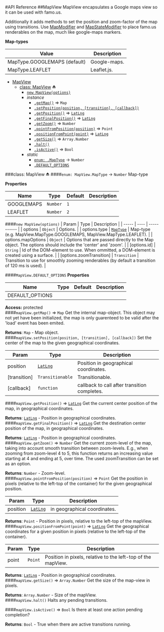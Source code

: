 #API Reference
<a name="module_MapView"></a>
##MapView
MapView encapsulates a Google maps view so it can be used with famo.us.

Additionally it adds methods to set the position and zoom-factor of the map using transitions.
Use [MapModifier](MapModifier) and [MapStateModifier](MapStateModifier) to place famo.us renderables on the map, much like google-maps markers.

**Map-types**

|Value|Description|
|---|---|
|MapType.GOOGLEMAPS (default)|Google-maps.|
|MapType.LEAFLET|Leaflet.js.|


* [MapView](#module_MapView)
  * [class: MapView](#exp_module_MapView--MapView) ⏏
    * [`new MapView(options)`](#new_module_MapView--MapView_new)
    * _instance_
      * [`.getMap()`](#module_MapView--MapView#getMap) ⇒ <code>Map</code>
      * [`.setPosition(position, [transition], [callback])`](#module_MapView--MapView#setPosition)
      * [`.getPosition()`](#module_MapView--MapView#getPosition) ⇒ <code>[LatLng](https://developers.google.com/maps/documentation/javascript/reference#LatLng)</code>
      * [`.getFinalPosition()`](#module_MapView--MapView#getFinalPosition) ⇒ <code>[LatLng](https://developers.google.com/maps/documentation/javascript/reference#LatLng)</code>
      * [`.getZoom()`](#module_MapView--MapView#getZoom) ⇒ <code>Number</code>
      * [`.pointFromPosition(position)`](#module_MapView--MapView#pointFromPosition) ⇒ <code>Point</code>
      * [`.positionFromPoint(point)`](#module_MapView--MapView#positionFromPoint) ⇒ <code>[LatLng](https://developers.google.com/maps/documentation/javascript/reference#LatLng)</code>
      * [`.getSize()`](#module_MapView--MapView#getSize) ⇒ <code>Array.Number</code>
      * [`.halt()`](#module_MapView--MapView#halt)
      * [`.isActive()`](#module_MapView--MapView#isActive) ⇒ <code>Bool</code>
    * _static_
      * [`enum: .MapType`](#module_MapView--MapView.MapType) → <code>Number</code>
      * [`.DEFAULT_OPTIONS`](#module_MapView--MapView.DEFAULT_OPTIONS)

<a name="exp_module_MapView--MapView"></a>
###class: MapView ⏏
<a name="module_MapView--MapView.MapType"></a>
####`enum: MapView.MapType` → <code>Number</code>
Map-type

**Properties**

| Name | Type | Default | Description |
| ---- | ---- | ------- |----------- |
| GOOGLEMAPS | <code>Number</code> | `1` |  |
| LEAFLET | <code>Number</code> | `2` |  |

<a name="new_module_MapView--MapView_new"></a>
####`new MapView(options)`
| Param | Type | Description |
| ----- | ---- | ----------- |
| options | <code>Object</code> | Options. |
| options.type | <code>[MapType](#module_MapView--MapView.MapType)</code> | Map-type (e.g. MapView.MapType.GOOGLEMAPS, MapView.MapType.LEAFLET). |
| options.mapOptions | <code>Object</code> | Options that are passed directly to the Map object. The options should include the 'center' and 'zoom'. |
| \[options.id\] | <code>String</code> | Id of the DOM-element to use. When ommitted, a DOM-element is created using a surface. |
| \[options.zoomTransition\] | <code>Transition</code> | Transition to use for smoothly zooming renderables (by default a transition of 120 ms is used). |

<a name="module_MapView--MapView.DEFAULT_OPTIONS"></a>
####`MapView.DEFAULT_OPTIONS`
**Properties**

| Name | Type | Default | Description |
| ---- | ---- | ------- |----------- |
| DEFAULT_OPTIONS |  |  |  |

**Access:** protected  
<a name="module_MapView--MapView#getMap"></a>
####`mapView.getMap()` ⇒ <code>Map</code>
Get the internal map-object. This object may not yet have been initialized, the map is only
guarenteed to be valid after the 'load' event has been emited.

**Returns**: <code>Map</code> - Map object.  
<a name="module_MapView--MapView#setPosition"></a>
####`mapView.setPosition(position, [transition], [callback])`
Set the center of the map to the given geographical coordinates.

| Param | Type | Description |
| ----- | ---- | ----------- |
| position | <code>[LatLng](https://developers.google.com/maps/documentation/javascript/reference#LatLng)</code> | Position in geographical coordinates. |
| \[transition\] | <code>Transitionable</code> | Transitionable. |
| \[callback\] | <code>function</code> | callback to call after transition completes. |

<a name="module_MapView--MapView#getPosition"></a>
####`mapView.getPosition()` ⇒ <code>[LatLng](https://developers.google.com/maps/documentation/javascript/reference#LatLng)</code>
Get the current center position of the map, in geographical coordinates.

**Returns**: <code>[LatLng](https://developers.google.com/maps/documentation/javascript/reference#LatLng)</code> - Position in geographical coordinates.  
<a name="module_MapView--MapView#getFinalPosition"></a>
####`mapView.getFinalPosition()` ⇒ <code>[LatLng](https://developers.google.com/maps/documentation/javascript/reference#LatLng)</code>
Get the destination center position of the map, in geographical coordinates.

**Returns**: <code>[LatLng](https://developers.google.com/maps/documentation/javascript/reference#LatLng)</code> - Position in geographical coordinates.  
<a name="module_MapView--MapView#getZoom"></a>
####`mapView.getZoom()` ⇒ <code>Number</code>
Get the current zoom-level of the map, taking into account smooth transition between zoom-levels.
E.g., when zooming from zoom-level 4 to 5, this function returns an increasing value starting at 4 and ending
at 5, over time. The used zoomTransition can be set as an option.

**Returns**: <code>Number</code> - Zoom-level.  
<a name="module_MapView--MapView#pointFromPosition"></a>
####`mapView.pointFromPosition(position)` ⇒ <code>Point</code>
Get the position in pixels (relative to the left-top of the container) for the given geographical position.

| Param | Type | Description |
| ----- | ---- | ----------- |
| position | <code>[LatLng](https://developers.google.com/maps/documentation/javascript/reference#LatLng)</code> | in geographical coordinates. |

**Returns**: <code>Point</code> - Position in pixels, relative to the left-top of the mapView.  
<a name="module_MapView--MapView#positionFromPoint"></a>
####`mapView.positionFromPoint(point)` ⇒ <code>[LatLng](https://developers.google.com/maps/documentation/javascript/reference#LatLng)</code>
Get the geographical coordinates for a given position in pixels (relative to the left-top of the container).

| Param | Type | Description |
| ----- | ---- | ----------- |
| point | <code>Point</code> | Position in pixels, relative to the left-top of the mapView. |

**Returns**: <code>[LatLng](https://developers.google.com/maps/documentation/javascript/reference#LatLng)</code> - Position in geographical coordinates.  
<a name="module_MapView--MapView#getSize"></a>
####`mapView.getSize()` ⇒ <code>Array.Number</code>
Get the size of the map-view in pixels.

**Returns**: <code>Array.Number</code> - Size of the mapView.  
<a name="module_MapView--MapView#halt"></a>
####`mapView.halt()`
Halts any pending transitions.

<a name="module_MapView--MapView#isActive"></a>
####`mapView.isActive()` ⇒ <code>Bool</code>
Is there at least one action pending completion?

**Returns**: <code>Bool</code> - True when there are active transitions running.  
